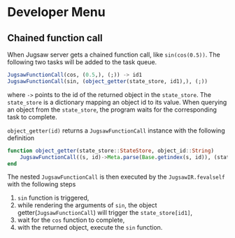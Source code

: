 # Developer Menu

## Chained function call

When Jugsaw server gets a chained function call, like `sin(cos(0.5))`.
The following two tasks will be added to the task queue.
```julia
JugsawFunctionCall(cos, (0.5,), (;)) -> id1
JugsawFunctionCall(sin, (object_getter(state_store, id1),), (;))
```
where `->` points to the id of the returned object in the `state_store`.
The `state_store` is a dictionary mapping an object id to its value.
When querying an object from the `state_store`, the program waits for the corresponding task to complete.

`object_getter(id)` returns a `JugsawFunctionCall` instance with the following definition
```julia
function object_getter(state_store::StateStore, object_id::String)
    JugsawFunctionCall((s, id)->Meta.parse(Base.getindex(s, id)), (state_store, object_id), (;))
end
```

The nested `JugsawFunctionCall` is then executed by the `JugsawIR.fevalself` with the following steps
1. `sin` function is triggered,
2. while rendering the arguments of `sin`, the object getter(`JugsawFunctionCall`) will trigger the `state_store[id1]`,
3. wait for the `cos` function to complete,
4. with the returned object, execute the `sin` function.